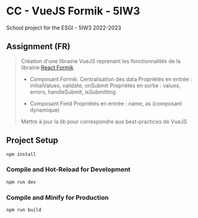 
# CC - VueJS Formik - 5IW3
School project for the ESGI - 5IW3 2022-2023

## Assignment (FR)

> Création d'une librairie VueJS reprenant les fonctionnalités de la librairie [React Formik](https://formik.org/)
> 
> - Composant Formik: Centralisation des data Propriétés en entrée : initialValues, validate, onSubmit Propriétés en sortie : values,
> errors, handleSubmit, isSubmitting
> 
> - Composant Field Propriétés en entrée : 
> name, as (composant dynamique) 
> 
> Mettre à jour la lib pour correspondre aux best-practices de VueJS


## Project Setup

```sh
npm install
```

### Compile and Hot-Reload for Development

```sh
npm run dev
```

### Compile and Minify for Production
```sh
npm run build
```
